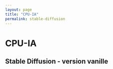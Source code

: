 ```yaml
---
layout: page
title: "CPU-IA"
permalink: stable-diffusion
---
```

# CPU-IA
## Stable Diffusion - version vanille

<script type="module"
src="https://gradio.s3-us-west-2.amazonaws.com/3.5/gradio.js">
</script>

<gradio-app space="AndrewRWilliams/stable_diffusion_webui"></gradio-app>
